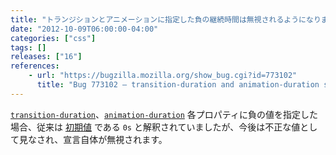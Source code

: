 ```yaml
---
title: "トランジションとアニメーションに指定した負の継続時間は無視されるようになりました"
date: "2012-10-09T06:00:00-04:00"
categories: ["css"]
tags: []
releases: ["16"]
references:
    - url: "https://bugzilla.mozilla.org/show_bug.cgi?id=773102"
      title: "Bug 773102 – transition-duration and animation-duration should reject negative values at parse time"
---
```

[`transition-duration`](https://developer.mozilla.org/docs/Web/CSS/transition-duration)、[`animation-duration`](https://developer.mozilla.org/docs/Web/CSS/animation-duration) 各プロパティに負の値を指定した場合、従来は [初期値](https://developer.mozilla.org/docs/Web/CSS/initial_value) である `0s` と解釈されていましたが、今後は不正な値として見なされ、宣言自体が無視されます。
